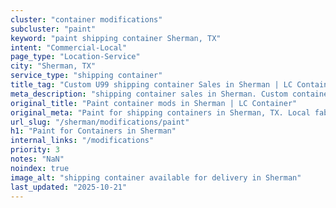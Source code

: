 ```yaml
---
cluster: "container modifications"
subcluster: "paint"
keyword: "paint shipping container Sherman, TX"
intent: "Commercial-Local"
page_type: "Location-Service"
city: "Sherman, TX"
service_type: "shipping container"
title_tag: "Custom U99 shipping container Sales in Sherman | LC Container"
meta_description: "shipping container sales in Sherman. Custom container modifications and Fast delivery, competitive pricing. Serving modifications area. Quote ID: PW8. Call (214) 524-4168 for your free quote today."
original_title: "Paint container mods in Sherman | LC Container"
original_meta: "Paint for shipping containers in Sherman, TX. Local fabrication & pro install. LC Container — Since 2003. Get a quote."
url_slug: "/sherman/modifications/paint"
h1: "Paint for Containers in Sherman"
internal_links: "/modifications"
priority: 3
notes: "NaN"
noindex: true
image_alt: "shipping container available for delivery in Sherman"
last_updated: "2025-10-21"
---
```


<!-- TODO: Add unique city/inventory copy, images, and internal links here. -->
